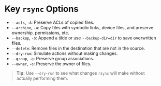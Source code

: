 
# Key `rsync` Options

- `--acls`, `-A`: Preserve ACLs of copied files.
- `--archive`, `-a`: Copy files with symbolic links, device files, and preserve ownership, permissions, etc.
- `--backup`, `-b`: Append a tilde or use `--backup-dir=dir` to save overwritten files.
- `--delete`: Remove files in the destination that are not in the source.
- `--dry-run`: Simulate actions without making changes.
- `--group`, `-g`: Preserve group associations.
- `--owner`, `-o`: Preserve the owner of files.

> **Tip:** Use `--dry-run` to see what changes `rsync` will make without actually performing them.

